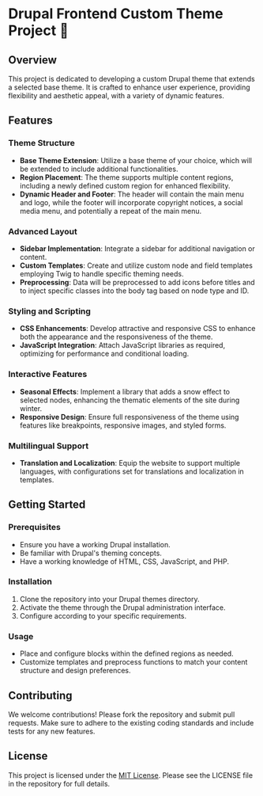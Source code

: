 # Drupal Frontend Custom Theme Project 🎨

## Overview
This project is dedicated to developing a custom Drupal theme that extends a selected base theme. It is crafted to enhance user experience, providing flexibility and aesthetic appeal, with a variety of dynamic features.

## Features

### Theme Structure
- **Base Theme Extension**: Utilize a base theme of your choice, which will be extended to include additional functionalities.
- **Region Placement**: The theme supports multiple content regions, including a newly defined custom region for enhanced flexibility.
- **Dynamic Header and Footer**: The header will contain the main menu and logo, while the footer will incorporate copyright notices, a social media menu, and potentially a repeat of the main menu.

### Advanced Layout
- **Sidebar Implementation**: Integrate a sidebar for additional navigation or content.
- **Custom Templates**: Create and utilize custom node and field templates employing Twig to handle specific theming needs.
- **Preprocessing**: Data will be preprocessed to add icons before titles and to inject specific classes into the body tag based on node type and ID.

### Styling and Scripting
- **CSS Enhancements**: Develop attractive and responsive CSS to enhance both the appearance and the responsiveness of the theme.
- **JavaScript Integration**: Attach JavaScript libraries as required, optimizing for performance and conditional loading.

### Interactive Features
- **Seasonal Effects**: Implement a library that adds a snow effect to selected nodes, enhancing the thematic elements of the site during winter.
- **Responsive Design**: Ensure full responsiveness of the theme using features like breakpoints, responsive images, and styled forms.

### Multilingual Support
- **Translation and Localization**: Equip the website to support multiple languages, with configurations set for translations and localization in templates.

## Getting Started

### Prerequisites
- Ensure you have a working Drupal installation.
- Be familiar with Drupal's theming concepts.
- Have a working knowledge of HTML, CSS, JavaScript, and PHP.

### Installation
1. Clone the repository into your Drupal themes directory.
2. Activate the theme through the Drupal administration interface.
3. Configure according to your specific requirements.

### Usage
- Place and configure blocks within the defined regions as needed.
- Customize templates and preprocess functions to match your content structure and design preferences.

## Contributing
We welcome contributions! Please fork the repository and submit pull requests. Make sure to adhere to the existing coding standards and include tests for any new features.

## License
This project is licensed under the [MIT License](https://opensource.org/licenses/MIT). Please see the LICENSE file in the repository for full details.
